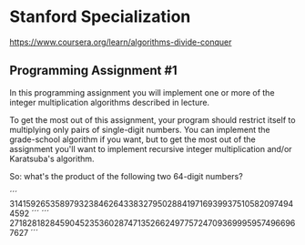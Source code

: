 # Stanford Specialization 

https://www.coursera.org/learn/algorithms-divide-conquer

## Programming Assignment #1

In this programming assignment you will implement one or more of the integer multiplication algorithms described in lecture.

To get the most out of this assignment, your program should restrict itself to multiplying only pairs of single-digit numbers. You can implement the grade-school algorithm if you want, but to get the most out of the assignment you'll want to implement recursive integer multiplication and/or Karatsuba's algorithm.

So: what's the product of the following two 64-digit numbers?

´´´
3141592653589793238462643383279502884197169399375105820974944592
´´´
´´´
2718281828459045235360287471352662497757247093699959574966967627
´´´